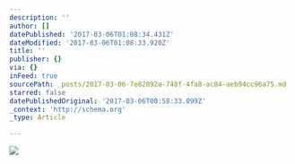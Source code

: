 ```yaml
---
description: ''
author: []
datePublished: '2017-03-06T01:08:34.431Z'
dateModified: '2017-03-06T01:08:33.920Z'
title: ''
publisher: {}
via: {}
inFeed: true
sourcePath: _posts/2017-03-06-7e82892a-748f-4fa8-ac84-aeb94cc96a75.md
starred: false
datePublishedOriginal: '2017-03-06T00:58:33.099Z'
_context: 'http://schema.org'
_type: Article

---
```

![](https://the-grid-user-content.s3-us-west-2.amazonaws.com/7e7634db-a672-49a5-8c6d-f818b49052fe.jpg)